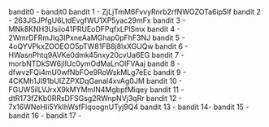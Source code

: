 bandit0 - bandit0
bandit 1 - ZjLjTmM6FvvyRnrb2rfNWOZOTa6ip5If
bandit 2 - 263JGJPfgU6LtdEvgfWU1XP5yac29mFx
bandit 3 - MNk8KNH3Usiio41PRUEoDFPqfxLPlSmx
bandit 4 - 2WmrDFRmJIq3IPxneAaMGhap0pFhF3NJ
bandit 5 - 4oQYVPkxZOOEOO5pTW81FB8j8lxXGUQw
bandit 6 - HWasnPhtq9AVKe0dmk45nxy20cvUa6EG
bandit 7 - morbNTDkSW6jIlUc0ymOdMaLnOlFVAaj
bandit 8 - dfwvzFQi4mU0wfNbFOe9RoWskMLg7eEc
bandit 9 - 4CKMh1JI91bUIZZPXDqGanal4xvAg0JM
bandit 10 - FGUW5ilLVJrxX9kMYMmlN4MgbpfMiqey
bandit 11 - dtR173fZKb0RRsDFSGsg2RWnpNVj3qRr
bandit 12 - 7x16WNeHIi5YkIhWsfFIqoognUTyj9Q4
bandit 13 - 
bandit 14- 
bandit 15 - 
bandit 16 - 
bandit 17 - 

